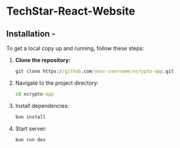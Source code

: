 # TechStar-React-Website

## Installation -

To get a local copy up and running, follow these steps:

1. **Clone the repository:**

   ```cmd
   git clone https://github.com/your-username/xcrypto-app.git
   
2. Navigate to the project directory:
   ```cmd
   cd xcrypto-app
   
4. Install dependencies:
   ```cmd
   bun install
   
5. Start server:
   ```cmd
   bun run dev 
